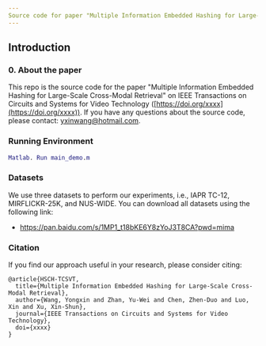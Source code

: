 ```yaml
---
Source code for paper "Multiple Information Embedded Hashing for Large-Scale Cross-Modal Retrieval"
---
```


## Introduction
### 0. About the paper
This repo is the source code for the paper "Multiple Information Embedded Hashing for Large-Scale Cross-Modal Retrieval" on IEEE Transactions on Circuits and Systems for Video Technology ([https://doi.org/xxxx](https://doi.org/xxxx)). If you have any questions about the source code, please contact: yxinwang@hotmail.com.

### Running Environment
```matlab
Matlab. Run main_demo.m
```

### Datasets
We use three datasets to perform our experiments, i.e., IAPR TC-12, MIRFLICKR-25K, and NUS-WIDE. You can download all datasets using the following link:
- https://pan.baidu.com/s/1MP1_t18bKE6Y8zYoJ3T8CA?pwd=mima


### Citation
If you find our approach useful in your research, please consider citing:
```
@article{HSCH-TCSVT,
  title={Multiple Information Embedded Hashing for Large-Scale Cross-Modal Retrieval},
  author={Wang, Yongxin and Zhan, Yu-Wei and Chen, Zhen-Duo and Luo, Xin and Xu, Xin-Shun},
  journal={IEEE Transactions on Circuits and Systems for Video Technology},
  doi={xxxx}
}
```
